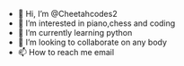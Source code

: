 - 👋 Hi, I’m @Cheetahcodes2
- 👀 I’m interested in piano,chess and coding
- 🌱 I’m currently learning python
- 💞️ I’m looking to collaborate on any body
- 📫 How to reach me email

<!---
Cheetahcodes2/Cheetahcodes2 is a ✨ special ✨ repository because its `README.md` (this file) appears on your GitHub profile.
You can click the Preview link to take a look at your changes.
--->
